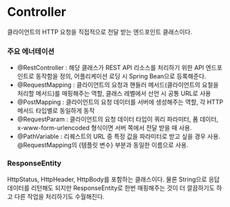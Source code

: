 # Controller

클라이언트의 HTTP 요청을 직접적으로 전달 받는 엔드포인트 클래스이다. 

### 주요 에너테이션
- @RestController : 해당 클래스가 REST API 리소스를 처리하기 위한 API 엔드포인트로 동작함을 정의, 어플리케이션 로딩 시 Spring Bean으로 등록해준다.
- @RequestMapping : 클라이언트의 요청과 핸들러 메서드(클라이언트의 요철을 처리할 메서드)를 매핑해주는 역할, 클래스 레벨에서 선언 시 공통 URL로 사용
- @PostMapping : 클라이언트의 요청 데이터를 서버에 생성해주는 역할, 각 HTTP 메서드 타입별로 동일하게 동작
- @RequestParam : 클라이언트의 요청 데이터 타입이 쿼리 파라미터, 폼 데이터, x-www-form-urlencoded 형식이면 서버 쪽에서 전달 받을 때 사용.
- @PathVariable : 리퀘스트의 URL 중 특정 값을 파라미터로 받고 싶을 경우 사용. @RequestMapping의 {템플릿 변수} 부분과 동일한 이름으로 사용.

### ResponseEntity
HttpStatus, HttpHeader, HttpBody를 포함하는 클래스이다. 물론 String으로 응답 데이터를 리턴해도 되지만 ResponseEntity로 한번 매핑해주는 것이 더 깔끔하기도 하고 다른 작업을 처리하기도 수월해진다.